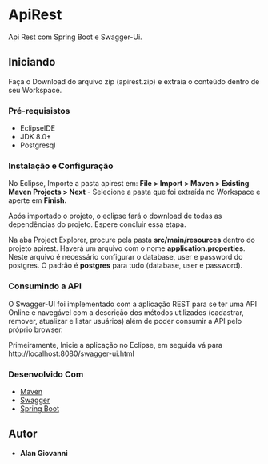 # ApiRest
Api Rest com Spring Boot e Swagger-Ui.

## Iniciando

Faça o Download do arquivo zip (apirest.zip) e extraia o conteúdo dentro de seu Workspace.

### Pré-requisistos

* EclipseIDE
* JDK 8.0+
* Postgresql

### Instalação e Configuração
No Eclipse, Importe a pasta apirest em: **File > Import > Maven > Existing Maven Projects > Next** - 
Selecione a pasta que foi extraída no Workspace e aperte em **Finish.**

Após importado o projeto, o eclipse fará o download de todas as dependências do projeto. Espere concluir essa etapa.

Na aba Project Explorer, procure pela pasta **src/main/resources** dentro do projeto apirest. Haverá um arquivo com o nome **application.properties**. Neste arquivo é necessário configurar o database, user e password do postgres. O padrão é **postgres** para tudo (database, user e password).

### Consumindo a API
O Swagger-UI foi implementado com a aplicação REST para se ter uma API Online e navegável com a descrição dos métodos utilizados (cadastrar, remover, atualizar e listar usuários) além de poder consumir a API pelo próprio browser.

Primeiramente, Inicie a aplicação no Eclipse, em seguida vá para http://localhost:8080/swagger-ui.html

### Desenvolvido Com

* [Maven](https://maven.apache.org/)
* [Swagger](https://swagger.io/)
* [Spring Boot](https://spring.io/projects/spring-boot)

## Autor

* **Alan Giovanni**
